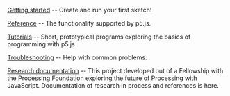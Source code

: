 [Getting started](https://github.com/lmccart/p5.sj/wiki/Getting-Started) -- Create and run your first sketch!

[Reference](https://github.com/lmccart/p5.js/wiki/Reference) -- The functionality supported by p5.js.

[Tutorials](https://github.com/lmccart/p5.js/wiki/Tutorials) -- Short, prototypical programs exploring the basics of programming with p5.js

[Troubleshooting](https://github.com/lmccart/p5.js/wiki/Troubleshooting) -- Help with common problems.

[Research documentation](https://github.com/lmccart/p5.js/wiki/Research-Documentation) -- This project developed out of a Fellowship with the Processing Foundation exploring the future of Processing with JavaScript. Documentation of research in process and references is here.